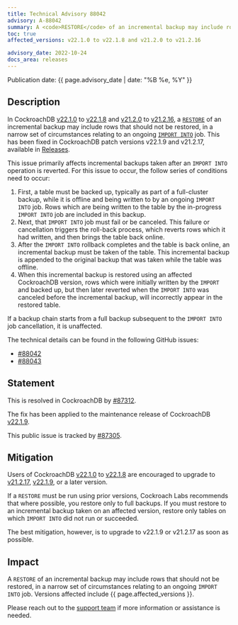```yaml
---
title: Technical Advisory 88042
advisory: A-88042
summary: A <code>RESTORE</code> of an incremental backup may include rows that should not be restored, in a narrow set of circumstances relating to an ongoing <code>IMPORT INTO</code> job.
toc: true
affected_versions: v22.1.0 to v22.1.8 and v21.2.0 to v21.2.16

advisory_date: 2022-10-24
docs_area: releases
---
```


Publication date: {{ page.advisory_date | date: "%B %e, %Y" }}

## Description

In CockroachDB [v22.1.0](../releases/v22.1.html#v22-1-0) to [v22.1.8](../releases/v22.1.html#v22-1-8) and [v21.2.0](../releases/v22.1.html#v21-2-0) to [v21.2.16](../releases/v22.1.html#v21-2-16), a [`RESTORE`](../{{site.versions["stable"]}}/restore.html) of an incremental backup may include rows that should not be restored, in a narrow set of circumstances relating to an ongoing [`IMPORT INTO`](../{{site.versions["stable"]}}/import-into.html) job. This has been fixed in CockroachDB patch versions v22.1.9 and v21.2.17, available in [Releases](/docs/releases/).

This issue primarily affects incremental backups taken after an `IMPORT INTO` operation is reverted. For this issue to occur, the follow series of conditions need to occur:

1. First, a table must be backed up, typically as part of a full-cluster backup, while it is offline and being written to by an ongoing `IMPORT INTO` job. Rows which are being written to the table by the in-progress `IMPORT INTO` job are included in this backup.
1. Next, that `IMPORT INTO` job must fail or be canceled. This failure or cancellation triggers the roll-back process, which reverts rows which it had written, and then brings the table back online.
1. After the `IMPORT INTO` rollback completes and the table is back online, an incremental backup must be taken of the table. This incremental backup is appended to the original backup that was taken while the table was offline.
1. When this incremental backup is restored using an affected CockroachDB version, rows which were initially written by the `IMPORT` and backed up, but then later reverted when the `IMPORT INTO` was canceled before the incremental backup, will incorrectly appear in the restored table.

If a backup chain starts from a full backup subsequent to the `IMPORT INTO` job cancellation, it is unaffected.

The technical details can be found in the following GitHub issues:

- [#88042](https://github.com/cockroachdb/cockroach/issues/88042)
- [#88043](https://github.com/cockroachdb/cockroach/issues/88043)


## Statement

This is resolved in CockroachDB by [#87312](https://github.com/cockroachdb/cockroach/pull/87312).

The fix has been applied to the maintenance release of CockroachDB [v22.1.9](../releases/v22.1.html#v22-1-9).

This public issue is tracked by [#87305](https://github.com/cockroachdb/cockroach/issues/87305).

## Mitigation

Users of CockroachDB [v22.1.0](../releases/v22.1.html#v22-1-0) to [v22.1.8](../releases/v22.1.html#v22-1-8) are encouraged to upgrade to [v21.2.17](../releases/v22.1.html#v21-2-17), [v22.1.9](../releases/v22.1.html#v22-1-9), or a later version.

If a `RESTORE` must be run using prior versions, Cockroach Labs recommends that where possible, you restore only to full backups. If you must restore to an incremental backup taken on an affected version, restore only tables on which `IMPORT INTO` did not run or succeeded.

The best mitigation, however, is to upgrade to v22.1.9 or v21.2.17 as soon as possible.

## Impact

A `RESTORE` of an incremental backup may include rows that should not be restored, in a narrow set of circumstances relating to an ongoing `IMPORT INTO` job. Versions affected include {{ page.affected_versions }}.

Please reach out to the [support team](https://support.cockroachlabs.com/) if more information or assistance is needed.
